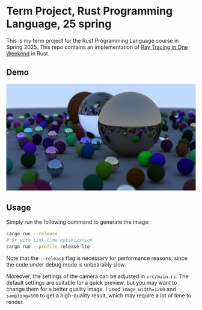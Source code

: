 # Term Project, Rust Programming Language, 25 spring

This is my term project for the Rust Programming Language course in Spring 2025. This repo contains an implementation of [Ray Tracing in One Weekend](https://raytracing.github.io/books/RayTracingInOneWeekend.html) in Rust.

## Demo

![Demo Image](asset/demo.png)

## Usage

Simply run the following command to generate the image:
```bash
cargo run --release
# Or with link-time optimization
cargo run --profile release-lto
```
Note that the `--release` flag is necessary for performance reasons, since the code under debug mode is unbearably slow.

Moreover, the settings of the camera can be adjusted in `src/main.rs`. The default settings are suitable for a quick preview, but you may want to change them for a better quality image. I used `image_width=1200` and `sampling=500` to get a high-quality result, which may require a lot of time to render.
